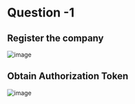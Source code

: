 # Question -1

## Register the company
![image](https://github.com/srivasPankhuri/2000910100115/assets/84925346/576b3ced-db1a-428b-87f9-39444c8c60da)

## Obtain Authorization Token
![image](https://github.com/srivasPankhuri/2000910100115/assets/84925346/31710073-3196-4fe8-a969-3e9b57fa2566)

